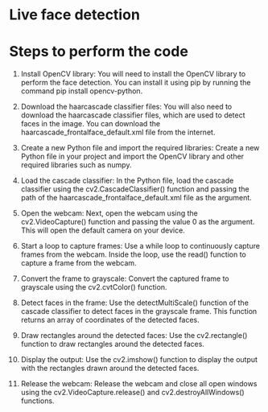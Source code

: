 # Live face detection

# Steps to perform the code

1. Install OpenCV library: You will need to install the OpenCV library to perform the face detection. You can install it using pip by running the command pip install opencv-python.

2. Download the haarcascade classifier files: You will also need to download the haarcascade classifier files, which are used to detect faces in the image. You can download the haarcascade_frontalface_default.xml file from the internet.

3. Create a new Python file and import the required libraries: Create a new Python file in your project and import the OpenCV library and other required libraries such as numpy.

4. Load the cascade classifier: In the Python file, load the cascade classifier using the cv2.CascadeClassifier() function and passing the path of the haarcascade_frontalface_default.xml file as the argument.

5. Open the webcam: Next, open the webcam using the cv2.VideoCapture() function and passing the value 0 as the argument. This will open the default camera on your device.

6. Start a loop to capture frames: Use a while loop to continuously capture frames from the webcam. Inside the loop, use the read() function to capture a frame from the webcam.

7. Convert the frame to grayscale: Convert the captured frame to grayscale using the cv2.cvtColor() function.

8. Detect faces in the frame: Use the detectMultiScale() function of the cascade classifier to detect faces in the grayscale frame. This function returns an array of coordinates of the detected faces.

9. Draw rectangles around the detected faces: Use the cv2.rectangle() function to draw rectangles around the detected faces.

10. Display the output: Use the cv2.imshow() function to display the output with the rectangles drawn around the detected faces.

11. Release the webcam: Release the webcam and close all open windows using the cv2.VideoCapture.release() and cv2.destroyAllWindows() functions.
